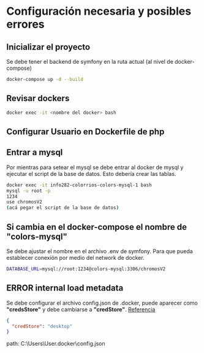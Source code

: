 # Configuración necesaria y posibles errores

## Inicializar el proyecto

Se debe tener el backend de symfony en la ruta actual (al nivel de docker-compose)

```bash
docker-compose up -d --build
```

## Revisar dockers

```bash
docker exec -it <nombre del docker> bash
```

## Configurar Usuario en Dockerfile de php

## Entrar a mysql

Por mientras para setear el mysql se debe entrar al docker de mysql y ejecutar el script de la base de datos. Esto debería crear las tablas.

```bash
docker exec -it info282-colorrios-colors-mysql-1 bash
mysql -u root -p
1234
use chromosV2
(acá pegar el script de la base de datos)
```

## Si cambia en el docker-compose el nombre de "colors-mysql"

Se debe ajustar el nombre en el archivo .env de symfony. Para que pueda establecer conexión por medio del network de docker.

```bash
DATABASE_URL=mysql://root:1234@colors-mysql:3306/chromosV2
```

## ERROR internal load metadata

Se debe configurar el archivo config.json de .docker, puede aparecer como **"credsStore"** y debe cambiarse a **"credStore"**. [Referencia](https://stackoverflow.com/questions/66912085/why-is-docker-compose-failing-with-error-internal-load-metadata-suddenly)

```json
{
  "credStore": "desktop"
}
```

path: C:\Users\User\.docker\config.json
